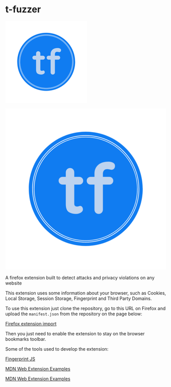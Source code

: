 # t-fuzzer

<img src="https://github.com/AntonioFuziy/t-fuzzer/blob/main/icons/tf-logos_transparent.png?raw=true" width="256" height="256"/>

![t-fuzzer-logo](https://github.com/AntonioFuziy/t-fuzzer/blob/main/icons/tf-logos_transparent.png?raw=true)

A firefox extension built to detect attacks and privacy violations on any website

This extension uses some information about your browser, such as Cookies, Local Storage, Session Storage, Fingerprint and Third Party Domains.

To use this extension just clone the repository, go to this URL on Firefox and upload the `manifest.json` from the repository on the page below:

<a href="about:debugging#/runtime/this-firefox" target="_blank">Firefox extension import</a>

Then you just need to enable the extension to stay on the browser bookmarks toolbar.

Some of the tools used to develop the extension:

<a href="https://fingerprintjs.com/" target="_blank">Fingerprint JS</a>

<a href="https://github.com/mdn/webextensions-examples" target="_blank">MDN Web Extension Examples</a>

<a href="https://developer.mozilla.org/en-US/docs/Mozilla/Add-ons/WebExtensions" target="_blank">MDN Web Extension Examples</a>